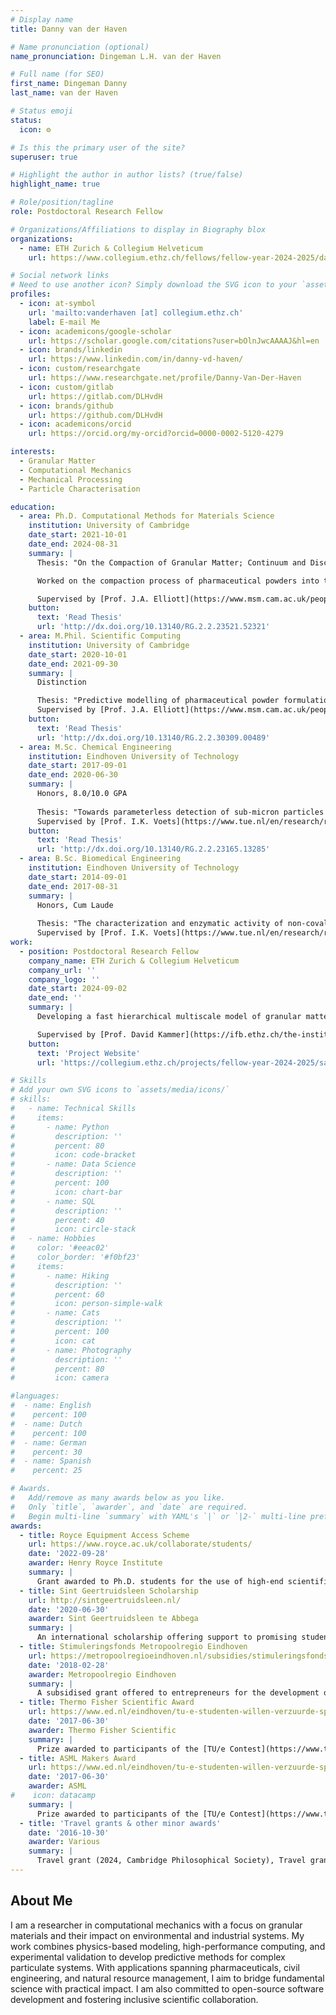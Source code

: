 ```yaml
---
# Display name
title: Danny van der Haven

# Name pronunciation (optional)
name_pronunciation: Dingeman L.H. van der Haven

# Full name (for SEO)
first_name: Dingeman Danny
last_name: van der Haven

# Status emoji
status:
  icon: ⚙️

# Is this the primary user of the site?
superuser: true

# Highlight the author in author lists? (true/false)
highlight_name: true

# Role/position/tagline
role: Postdoctoral Research Fellow

# Organizations/Affiliations to display in Biography blox
organizations:
  - name: ETH Zurich & Collegium Helveticum 
    url: https://www.collegium.ethz.ch/fellows/fellow-year-2024-2025/danny-van-der-haven

# Social network links
# Need to use another icon? Simply download the SVG icon to your `assets/media/icons/` folder.
profiles:
  - icon: at-symbol
    url: 'mailto:vanderhaven [at] collegium.ethz.ch'
    label: E-mail Me
  - icon: academicons/google-scholar
    url: https://scholar.google.com/citations?user=bOlnJwcAAAAJ&hl=en
  - icon: brands/linkedin
    url: https://www.linkedin.com/in/danny-vd-haven/
  - icon: custom/researchgate
    url: https://www.researchgate.net/profile/Danny-Van-Der-Haven
  - icon: custom/gitlab
    url: https://gitlab.com/DLHvdH
  - icon: brands/github
    url: https://github.com/DLHvdH
  - icon: academicons/orcid
    url: https://orcid.org/my-orcid?orcid=0000-0002-5120-4279

interests:
  - Granular Matter
  - Computational Mechanics
  - Mechanical Processing
  - Particle Characterisation

education:
  - area: Ph.D. Computational Methods for Materials Science
    institution: University of Cambridge
    date_start: 2021-10-01
    date_end: 2024-08-31
    summary: |
      Thesis: "On the Compaction of Granular Matter; Continuum and Discrete Numerical Modelling"

      Worked on the compaction process of pharmaceutical powders into tablets. My thesis describes the numerical methods developed, particularly with a focus on powder mixture behaviour and particle shape. I also experimentally studied tablet-tooling friction during ejection.

      Supervised by [Prof. J.A. Elliott](https://www.msm.cam.ac.uk/people/elliott), in close collaboration with Novo Nordisk, [Dr. Ioannis Fragkopoulos](https://www.linkedin.com/in/ioannisfragkopoulos?originalSubdomain=dk).
    button:
      text: 'Read Thesis'
      url: 'http://dx.doi.org/10.13140/RG.2.2.23521.52321'
  - area: M.Phil. Scientific Computing
    institution: University of Cambridge
    date_start: 2020-10-01
    date_end: 2021-09-30
    summary: |
      Distinction

      Thesis: "Predictive modelling of pharmaceutical powder formulations: finite element simulations of the compaction of elastic/plastic binary mixtures"
      Supervised by [Prof. J.A. Elliott](https://www.msm.cam.ac.uk/people/elliott), in close collaboration with Novo Nordisk, [Dr. Ioannis Fragkopoulos](https://www.linkedin.com/in/ioannisfragkopoulos?originalSubdomain=dk).
    button:
      text: 'Read Thesis'
      url: 'http://dx.doi.org/10.13140/RG.2.2.30309.00489'
  - area: M.Sc. Chemical Engineering
    institution: Eindhoven University of Technology
    date_start: 2017-09-01
    date_end: 2020-06-30
    summary: |
      Honors, 8.0/10.0 GPA
      
      Thesis: "Towards parameterless detection of sub-micron particles and soft interfaces; an iPAINT analysis method"
      Supervised by [Prof. I.K. Voets](https://www.tue.nl/en/research/researchers/ilja-voets).
    button:
      text: 'Read Thesis'
      url: 'http://dx.doi.org/10.13140/RG.2.2.23165.13285'
  - area: B.Sc. Biomedical Engineering
    institution: Eindhoven University of Technology
    date_start: 2014-09-01
    date_end: 2017-08-31
    summary: |
      Honors, Cum Laude
      
      Thesis: "The characterization and enzymatic activity of non-covalently bound protein-polymer hybrids"
      Supervised by [Prof. I.K. Voets](https://www.tue.nl/en/research/researchers/ilja-voets).
work:
  - position: Postdoctoral Research Fellow
    company_name: ETH Zurich & Collegium Helveticum
    company_url: ''
    company_logo: ''
    date_start: 2024-09-02
    date_end: ''
    summary: |
      Developing a fast hierarchical multiscale model of granular matter to improve predictions of e.g. sand. I use the discrete element method (DEM) to derive the constituitive behaviour while the finite element method (FEM) provides the boundary conditions. Advanced statistical methods are then used to reduce the number of required DEM simulations.

      Supervised by [Prof. David Kammer](https://ifb.ethz.ch/the-institute/people/person-detail.MjUwODc1.TGlzdC8xMDYwLC0xNTk5MjE4NDY3.html).
    button:
      text: 'Project Website'
      url: 'https://collegium.ethz.ch/projects/fellow-year-2024-2025/saving-sand'

# Skills
# Add your own SVG icons to `assets/media/icons/`
# skills:
#   - name: Technical Skills
#     items:
#       - name: Python
#         description: ''
#         percent: 80
#         icon: code-bracket
#       - name: Data Science
#         description: ''
#         percent: 100
#         icon: chart-bar
#       - name: SQL
#         description: ''
#         percent: 40
#         icon: circle-stack
#   - name: Hobbies
#     color: '#eeac02'
#     color_border: '#f0bf23'
#     items:
#       - name: Hiking
#         description: ''
#         percent: 60
#         icon: person-simple-walk
#       - name: Cats
#         description: ''
#         percent: 100
#         icon: cat
#       - name: Photography
#         description: ''
#         percent: 80
#         icon: camera

#languages:
#  - name: English
#    percent: 100
#  - name: Dutch
#    percent: 100
#  - name: German
#    percent: 30
#  - name: Spanish
#    percent: 25

# Awards.
#   Add/remove as many awards below as you like.
#   Only `title`, `awarder`, and `date` are required.
#   Begin multi-line `summary` with YAML's `|` or `|2-` multi-line prefix and indent 2 spaces below.
awards:
  - title: Royce Equipment Access Scheme
    url: https://www.royce.ac.uk/collaborate/students/
    date: '2022-09-28'
    awarder: Henry Royce Institute
    summary: |
      Grant awarded to Ph.D. students for the use of high-end scientific equipment available within the Henry Royce Instutite.
  - title: Sint Geertruidsleen Scholarship
    url: http://sintgeertruidsleen.nl/
    date: '2020-06-30'
    awarder: Sint Geertruidsleen te Abbega
    summary: |
      An international scholarship offering support to promising students to pursue a degree in their field of interest.
  - title: Stimuleringsfonds Metropoolregio Eindhoven
    url: https://metropoolregioeindhoven.nl/subsidies/stimuleringsfonds-projecten
    date: '2018-02-28'
    awarder: Metropoolregio Eindhoven
    summary: |
      A subsidised grant offered to entrepreneurs for the development of their business to support innovation, collaboration, and the economy of the local area.
  - title: Thermo Fisher Scientific Award
    url: https://www.ed.nl/eindhoven/tu-e-studenten-willen-verzuurde-sportspieren-voor-zijn~ac1dca2e/
    date: '2017-06-30'
    awarder: Thermo Fisher Scientific
    summary: |
      Prize awarded to participants of the [TU/e Contest](https://www.tue.nl/en/education/tue-innovation-space/tue-contest) for the development of an innovative business idea. Reached second place in the overall TU/e Contest.
  - title: ASML Makers Award
    url: https://www.ed.nl/eindhoven/tu-e-studenten-willen-verzuurde-sportspieren-voor-zijn~ac1dca2e/
    date: '2017-06-30'
    awarder: ASML
#    icon: datacamp
    summary: |
      Prize awarded to participants of the [TU/e Contest](https://www.tue.nl/en/education/tue-innovation-space/tue-contest) for the development of an innovative business idea. Reached second place in the overall TU/e Contest.
  - title: 'Travel grants & other minor awards'
    date: '2016-10-30'
    awarder: Various
    summary: |
      Travel grant (2024, Cambridge Philosophical Society), Travel grant (2024, Armourers & Braseirs Gauntlet Trust), Travel grant (2024, Gordon Research Conferences), Presentation prize (2023, Lennard-Jones Centre), Travel grant (2023, IOM3), Johnston Prize (2021, Hughes Hall, University of Cambridge), Sixma Ogranic Chemistry prize (2016, Prof. Bert Meijer, Eindhoven University of Technology).
---
```


## About Me

I am a researcher in computational mechanics with a focus on granular materials and their impact on environmental and industrial systems. My work combines physics-based modeling, high-performance computing, and experimental validation to develop predictive methods for complex particulate systems. With applications spanning pharmaceuticals, civil engineering, and natural resource management, I aim to bridge fundamental science with practical impact. I am also committed to open-source software development and fostering inclusive scientific collaboration.
